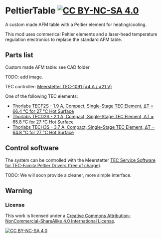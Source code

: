 # PeltierTable   [![CC BY-NC-SA 4.0][cc-by-nc-sa-shield]][cc-by-nc-sa]
A custom made AFM table with a Peltier element for heating/cooling.

This mod uses commerical Peltier elements and a laser-head temperature regulation electronics to replace the standard AFM table.

## Parts list

Custom made AFM table: see CAD folder

TODO: add image.

TEC controller: [Meerstetter TEC-1091 (±4 A / ±21 V)](https://www.meerstetter.ch/products/tec-controllers/tec-1091?language=en-GB)

One of the following TEC elements:
- [Thorlabs TECF2S - 1.9 A, Compact, Single-Stage TEC Element, ΔT = 66.4 °C for 27 °C Hot Surface](https://www.thorlabs.com/thorproduct.cfm?partnumber=TECF2S)
- [Thorlabs TECD2S - 2.1 A, Compact, Single-Stage TEC Element, ΔT = 65.8 °C for 27 °C Hot Surface](https://www.thorlabs.com/thorproduct.cfm?partnumber=TECD2S)
- [Thorlabs TECH3S - 3.7 A, Compact, Single-Stage TEC Element, ΔT = 64.8 °C for 27 °C Hot Surface](https://www.thorlabs.com/thorproduct.cfm?partnumber=TECH3S)

## Control software

The system can be controlled with the Meerstetter [TEC Service Software for TEC-Family Peltier Drivers
(free of charge)](https://www.meerstetter.ch/products/systems-software-accessories/software/tec-service-software).

TODO: We will soon provide a cleaner, more simple interface.

## Warning


### License

This work is licensed under a
[Creative Commons Attribution-NonCommercial-ShareAlike 4.0 International License][cc-by-nc-sa].

[![CC BY-NC-SA 4.0][cc-by-nc-sa-image]][cc-by-nc-sa]

[cc-by-nc-sa]: http://creativecommons.org/licenses/by-nc-sa/4.0/
[cc-by-nc-sa-image]: https://licensebuttons.net/l/by-nc-sa/4.0/88x31.png
[cc-by-nc-sa-shield]: https://img.shields.io/badge/License-CC%20BY--NC--SA%204.0-lightgrey.svg
